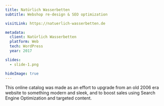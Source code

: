 ```yaml
---
title: Natürlich Wasserbetten
subtitle: Webshop re-design & SEO optimization

visitLink: https://natuerlich-wasserbetten.de

metadata:
  client: Natürlich Wasserbetten
  platform: Web
  tech: WordPress
  year: 2017

slides:
  - slide-1.png

hideImage: true
---
```


This online catalog was made as an effort to upgrade from an old 2006 era website to something modern and sleek, and to boost sales using Search Engine Optimization and targeted content.
